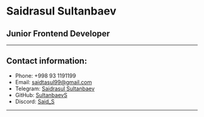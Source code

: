 # Saidrasul Sultanbaev  

## Junior Frontend Developer

----

## Contact information:
 * Phone: +998 93 1191199  
 * Email: saidtasul99@gmail.com  
 * Telegram: [Saidrasul Sultanbaev](https://t.me/sultanbaev1)  
 * GitHub: [SultanbaevS](https://github.com/SultanbaevS/)  
 * Discord: [Said_S](https://discord.com/@Said_S)

 ----